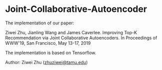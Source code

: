 # Joint-Collaborative-Autoencoder
The implementation of our paper:

Ziwei Zhu, Jianling Wang and James Caverlee. Improving Top-K Recommendation via Joint Collaborative Autoencoders. In Proceedings of WWW'19, San Francisco, May 13-17, 2019

The implementation is based on Tensorflow.

Author: Ziwei Zhu (zhuziwei@tamu.edu)

